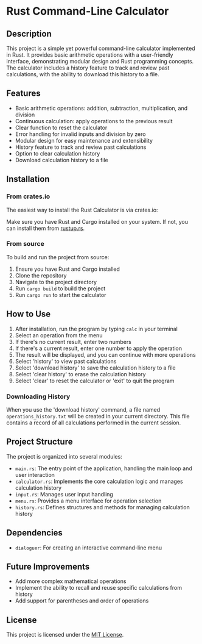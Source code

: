 # Rust Command-Line Calculator

## Description

This project is a simple yet powerful command-line calculator implemented in Rust. It provides basic arithmetic operations with a user-friendly interface, demonstrating modular design and Rust programming concepts. The calculator includes a history feature to track and review past calculations, with the ability to download this history to a file.

## Features

- Basic arithmetic operations: addition, subtraction, multiplication, and division
- Continuous calculation: apply operations to the previous result
- Clear function to reset the calculator
- Error handling for invalid inputs and division by zero
- Modular design for easy maintenance and extensibility
- History feature to track and review past calculations
- Option to clear calculation history
- Download calculation history to a file

## Installation

### From crates.io

The easiest way to install the Rust Calculator is via crates.io:

Make sure you have Rust and Cargo installed on your system. If not, you can install them from [rustup.rs](https://rustup.rs/).

### From source

To build and run the project from source:

1. Ensure you have Rust and Cargo installed
2. Clone the repository
3. Navigate to the project directory
4. Run `cargo build` to build the project
5. Run `cargo run` to start the calculator

## How to Use

1. After installation, run the program by typing `calc` in your terminal
2. Select an operation from the menu
3. If there's no current result, enter two numbers
4. If there's a current result, enter one number to apply the operation
5. The result will be displayed, and you can continue with more operations
6. Select 'history' to view past calculations
7. Select 'download history' to save the calculation history to a file
8. Select 'clear history' to erase the calculation history
9. Select 'clear' to reset the calculator or 'exit' to quit the program

### Downloading History

When you use the 'download history' command, a file named `operations_history.txt` will be created in your current directory. This file contains a record of all calculations performed in the current session.

## Project Structure

The project is organized into several modules:

- `main.rs`: The entry point of the application, handling the main loop and user interaction
- `calculator.rs`: Implements the core calculation logic and manages calculation history
- `input.rs`: Manages user input handling
- `menu.rs`: Provides a menu interface for operation selection
- `history.rs`: Defines structures and methods for managing calculation history

## Dependencies

- `dialoguer`: For creating an interactive command-line menu

## Future Improvements

- Add more complex mathematical operations
- Implement the ability to recall and reuse specific calculations from history
- Add support for parentheses and order of operations

## License

This project is licensed under the [MIT License](LICENSE).
